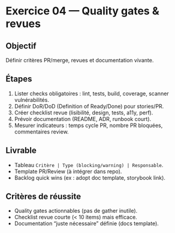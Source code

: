# Exercice 04 — Quality gates & revues

## Objectif
Définir critères PR/merge, revues et documentation vivante.

## Étapes
1. Lister checks obligatoires : lint, tests, build, coverage, scanner vulnérabilités.
2. Définir DoR/DoD (Definition of Ready/Done) pour stories/PR.
3. Créer checklist revue (lisibilité, design, tests, a11y, perf).
4. Prévoir documentation (README, ADR, runbook court).
5. Mesurer indicateurs : temps cycle PR, nombre PR bloquées, commentaires review.

## Livrable
- Tableau `Critère | Type (blocking/warning) | Responsable`.
- Template PR/Review (à intégrer dans repo).
- Backlog quick wins (ex : adopt doc template, storybook link).

## Critères de réussite
- Quality gates actionnables (pas de gather inutile).
- Checklist revue courte (< 10 items) mais efficace.
- Documentation “juste nécessaire” définie (docs template).
